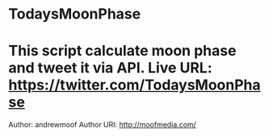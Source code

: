 TodaysMoonPhase
====
This script calculate moon phase and tweet it via API.
Live URL: https://twitter.com/TodaysMoonPhase
====
 Author: andrewmoof
 Author URI: http://moofmedia.com/
